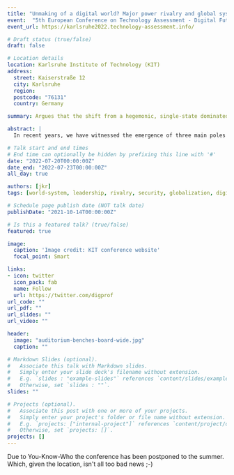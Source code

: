 ```yaml
---
title: "Unmaking of a digital world? Major power rivalry and global system evolution"
event:  "5th European Conference on Technology Assessment - Digital Future(s): TA in and for a changing world [POSTPONED TO SUMMER]"
event_url: https://karlsruhe2022.technology-assessment.info/

# Draft status (true/false)
draft: false

# Location details
location: Karlsruhe Institute of Technology (KIT)
address:
  street: Kaiserstraße 12
  city: Karlsruhe
  region:
  postcode: "76131"
  country: Germany

summary: Argues that the shift from a hegemonic, single-state dominated global system to a multi-polar one is a regular feature in the pulsating global system developmental process and proposes scenarios for its likely future development, highlighting the core differences that mark digital technologies in contrast to previous technologies in the unfolding of this proces.

abstract: |
  In recent years, we have witnessed the emergence of three main poles of digital network modes and governance: a US-based system based on hegemonic state-backed private market power dominance; a Chinese-based state-controlled neo-mercantilist system; and a European standards-based liberal markets model. Some commentators have identified the emergence of the "splinternet" as a signal of the unraveling of a global digital commons and a reversal of the globalization process. This paper argues that rather than signaling an end to globalization, these developments are indicative of a continued long-term global system formation, pulsating in repetitive and dynamic waves. The core driver of its dynamics are technology-driven economic short-term processes that manifest themselves in political institutions, furthermore establishing global cultures. Each successive wave builds on technology and networks established in previous ones, extending both space and place in both physical dimensions and the establishment of a new habitus. Empirically tracing the core of today's digital backbone over 3000 years, the paper argues that the shift from a hegemonic, single-state dominated global system to a multi polar one is a regular feature in the pulsating global system developmental process and proposes scenarios for its likely future development. It also highlights the core differences that mark digital technologies in contrast to previous technologies in the unfolding of this process and why they constitute a necessary technological foundation for the establishment of a truly global, that is to say fully planetary system.

# Talk start and end times
# End time can optionally be hidden by prefixing this line with '#'
date: "2022-07-20T00:00:00Z"
date_end: "2022-07-23T00:00:00Z"
all_day: true

authors: [jkr]
tags: [world-system, leadership, rivalry, security, globalization, digitalization, digital-capitalism]

# Schedule page publish date (NOT talk date)
publishDate: "2021-10-14T00:00:00Z"

# Is this a featured talk? (true/false)
featured: true

image:
  caption: 'Image credit: KIT conference website'
  focal_point: Smart

links:
- icon: twitter
  icon_pack: fab
  name: Follow
  url: https://twitter.com/digprof
url_code: ""
url_pdf: ""
url_slides: ""
url_video: ""

header:
  image: "auditorium-benches-board-wide.jpg"
  caption: ""

# Markdown Slides (optional).
#   Associate this talk with Markdown slides.
#   Simply enter your slide deck's filename without extension.
#   E.g. `slides : "example-slides"` references `content/slides/example-slides.md`.
#   Otherwise, set `slides : ""`.
slides: ""

# Projects (optional).
#   Associate this post with one or more of your projects.
#   Simply enter your project's folder or file name without extension.
#   E.g. `projects: ["internal-project"]` references `content/project/deep-learning/index.md`.
#   Otherwise, set `projects: []`.
projects: []
---
```


Due to You-Know-Who the conference has been postponed to the summer. Which, given the location, isn't all too bad news ;-)
